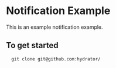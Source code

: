# Notification Example

This is an example notification example.

## To get started

```
  git clone git@github.com:hydrator/
